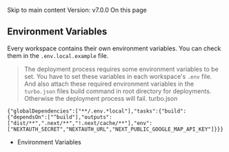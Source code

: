 Skip to main content
Version: v7.0.0
On this page
## Environment Variables​
Every workspace contains their own environment variables. You can check them in the `.env.local.example` file.
> The deployment process requires some environment variables to be set. You have to set these variables in each workspace's `.env` file.
> And also attach these required environment variables in the `turbo.json` files build command in root directory for deployments. Otherwise the deployment process will fail.
turbo.json
```
{"globalDependencies":["**/.env.*local"],"tasks":{"build":{"dependsOn":["^build"],"outputs":["dist/**",".next/**","!.next/cache/**"],"env":["NEXTAUTH_SECRET","NEXTAUTH_URL","NEXT_PUBLIC_GOOGLE_MAP_API_KEY"]}}}
```

  * Environment Variables


